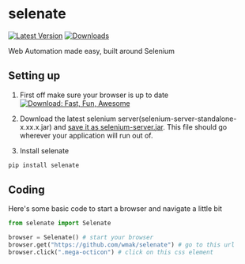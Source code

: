 selenate
========
[![Latest Version](https://www.pypip.in/v/selenate/badge.png)](https://pypi.python.org/pypi/selenate/)
[![Downloads](https://www.pypip.in/d/selenate/badge.png)](https://pypi.python.org/pypi/selenate/)

Web Automation made easy, built around Selenium

## Setting up
1. First off make sure your browser is up to date
[![Download: Fast, Fun, Awesome](https://affiliates.mozilla.org/media/uploads/banners/910443de740d4343fa874c37fc536bd89998c937.png?from_affiliates)](//affiliates.mozilla.org/link/banner/54231)

2. Download the latest selenium server(selenium-server-standalone-x.xx.x.jar) and 
[save it as selenium-server.jar](http://selenium-release.storage.googleapis.com/index.html). This file should go wherever your application will run out of.

3. Install selenate
```bash
pip install selenate
```

## Coding
Here's some basic code to start a browser and navigate a little bit
```python
from selenate import Selenate

browser = Selenate() # start your browser
browser.get("https://github.com/wmak/selenate") # go to this url
browser.click(".mega-octicon") # click on this css element
```
